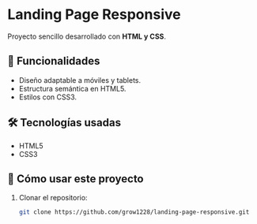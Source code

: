 # Landing Page Responsive

Proyecto sencillo desarrollado con **HTML y CSS**.

## 🚀 Funcionalidades
- Diseño adaptable a móviles y tablets.
- Estructura semántica en HTML5.
- Estilos con CSS3.

## 🛠️ Tecnologías usadas
- HTML5
- CSS3

## 📂 Cómo usar este proyecto
1. Clonar el repositorio:
   ```bash
   git clone https://github.com/grow1228/landing-page-responsive.git
